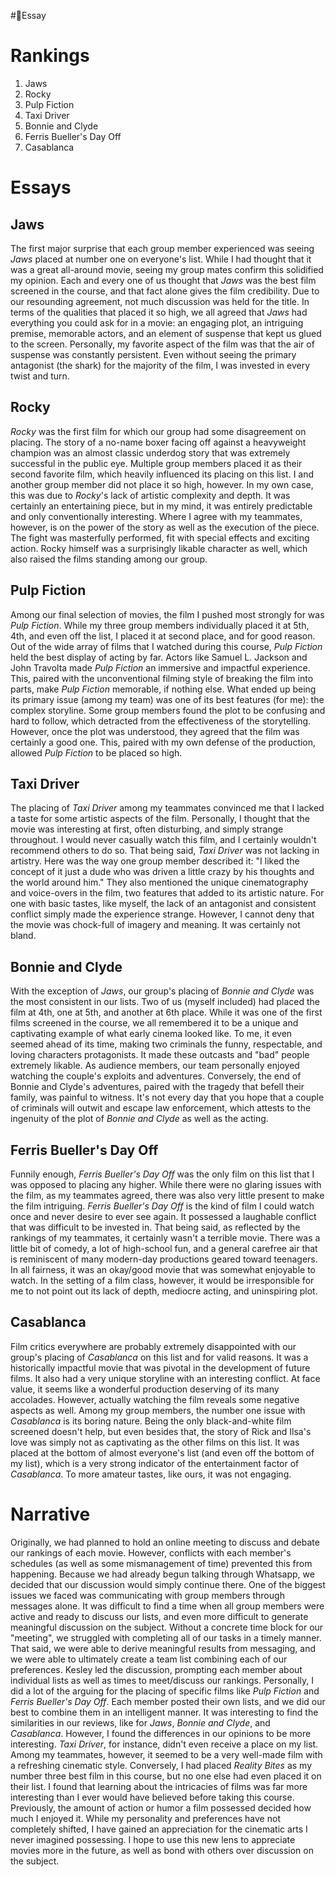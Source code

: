 #📝Essay

# Rankings

1. Jaws
2. Rocky
3. Pulp Fiction
4. Taxi Driver
5. Bonnie and Clyde
6. Ferris Bueller's Day Off
7. Casablanca

# Essays

## Jaws

The first major surprise that each group member experienced was seeing *Jaws* placed at number one on everyone's list. While I had thought that it was a great all-around movie, seeing my group mates confirm this solidified my opinion. Each and every one of us thought that *Jaws* was the best film screened in the course, and that fact alone gives the film credibility. Due to our resounding agreement, not much discussion was held for the title. In terms of the qualities that placed it so high, we all agreed that *Jaws* had everything you could ask for in a movie: an engaging plot, an intriguing premise, memorable actors, and an element of suspense that kept us glued to the screen. Personally, my favorite aspect of the film was that the air of suspense was constantly persistent. Even without seeing the primary antagonist (the shark) for the majority of the film, I was invested in every twist and turn.

## Rocky

*Rocky* was the first film for which our group had some disagreement on placing. The story of a no-name boxer facing off against a heavyweight champion was an almost classic underdog story that was extremely successful in the public eye. Multiple group members placed it as their second favorite film, which heavily influenced its placing on this list. I and another group member did not place it so high, however. In my own case, this was due to *Rocky*'s lack of artistic complexity and depth. It was certainly an entertaining piece, but in my mind, it was entirely predictable and only conventionally interesting. Where I agree with my teammates, however, is on the power of the story as well as the execution of the piece. The fight was masterfully performed, fit with special effects and exciting action. Rocky himself was a surprisingly likable character as well, which also raised the films standing among our group.

## Pulp Fiction

Among our final selection of movies, the film I pushed most strongly for was *Pulp Fiction*. While my three group members individually placed it at 5th, 4th, and even off the list, I placed it at second place, and for good reason. Out of the wide array of films that I watched during this course, *Pulp Fiction* held the best display of acting by far. Actors like Samuel L. Jackson and John Travolta made *Pulp Fiction* an immersive and impactful experience. This, paired with the unconventional filming style of breaking the film into parts, make *Pulp Fiction* memorable, if nothing else. What ended up being its primary issue (among my team) was one of its best features (for me): the complex storyline. Some group members found the plot to be confusing and hard to follow, which detracted from the effectiveness of the storytelling. However, once the plot was understood, they agreed that the film was certainly a good one. This, paired with my own defense of the production, allowed *Pulp Fiction* to be placed so high.

## Taxi Driver

The placing of *Taxi Driver* among my teammates convinced me that I lacked a taste for some artistic aspects of the film. Personally, I thought that the movie was interesting at first, often disturbing, and simply strange throughout. I would never casually watch this film, and I certainly wouldn't recommend others to do so. That being said, *Taxi Driver* was not lacking in artistry. Here was the way one group member described it: "I liked the concept of it just a dude who was driven a little crazy by his thoughts and the world around him." They also mentioned the unique cinematography and voice-overs in the film, two features that added to its artistic nature. For one with basic tastes, like myself, the lack of an antagonist and consistent conflict simply made the experience strange. However, I cannot deny that the movie was chock-full of imagery and meaning. It was certainly not bland.

## Bonnie and Clyde

With the exception of *Jaws*, our group's placing of *Bonnie and Clyde* was the most consistent in our lists. Two of us (myself included) had placed the film at 4th, one at 5th, and another at 6th place. While it was one of the first films screened in the course, we all remembered it to be a unique and captivating example of what early cinema looked like. To me, it even seemed ahead of its time, making two criminals the funny, respectable, and loving characters protagonists. It made these outcasts and "bad" people extremely likable. As audience members, our team personally enjoyed watching the couple's exploits and adventures. Conversely, the end of Bonnie and Clyde's adventures, paired with the tragedy that befell their family, was painful to witness. It's not every day that you hope that a couple of criminals will outwit and escape law enforcement, which attests to the ingenuity of the plot of *Bonnie and Clyde* as well as the acting.

## Ferris Bueller's Day Off

Funnily enough, *Ferris Bueller's Day Off* was the only film on this list that I was opposed to placing any higher. While there were no glaring issues with the film, as my teammates agreed, there was also very little present to make the film intriguing. *Ferris Bueller's Day Off* is the kind of film I could watch once and never desire to ever see again. It possessed a laughable conflict that was difficult to be invested in. That being said, as reflected by the rankings of my teammates, it certainly wasn't a terrible movie. There was a little bit of comedy, a lot of high-school fun, and a general carefree air that is reminiscent of many modern-day productions geared toward teenagers. In all fairness, it was an okay/good movie that was somewhat enjoyable to watch. In the setting of a film class, however, it would be irresponsible for me to not point out its lack of depth, mediocre acting, and uninspiring plot.

## Casablanca

Film critics everywhere are probably extremely disappointed with our group's placing of *Casablanca* on this list and for valid reasons. It was a historically impactful movie that was pivotal in the development of future films. It also had a very unique storyline with an interesting conflict. At face value, it seems like a wonderful production deserving of its many accolades. However, actually watching the film reveals some negative aspects as well. Among my group members, the number one issue with *Casablanca* is its boring nature. Being the only black-and-white film screened doesn't help, but even besides that, the story of Rick and Ilsa's love was simply not as captivating as the other films on this list. It was placed at the bottom of almost everyone's list (and even off the bottom of my list), which is a very strong indicator of the entertainment factor of *Casablanca*. To more amateur tastes, like ours, it was not engaging.

# Narrative

Originally, we had planned to hold an online meeting to discuss and debate our rankings of each movie. However, conflicts with each member's schedules (as well as some mismanagement of time) prevented this from happening. Because we had already begun talking through Whatsapp, we decided that our discussion would simply continue there.
One of the biggest issues we faced was communicating with group members through messages alone. It was difficult to find a time when all group members were active and ready to discuss our lists, and even more difficult to generate meaningful discussion on the subject. Without a concrete time block for our "meeting", we struggled with completing all of our tasks in a timely manner. That said, we were able to derive meaningful results from messaging, and we were able to ultimately create a team list combining each of our preferences.
Kesley led the discussion, prompting each member about individual lists as well as times to meet/discuss our rankings. Personally, I did a lot of the arguing for the placing of specific films like *Pulp Fiction* and *Ferris Bueller's Day Off*. Each member posted their own lists, and we did our best to combine them in an intelligent manner. It was interesting to find the similarities in our reviews, like for *Jaws*, *Bonnie and Clyde*, and *Casablanca*. However, I found the differences in our opinions to be more interesting. *Taxi Driver*, for instance, didn't even receive a place on my list. Among my teammates, however, it seemed to be a very well-made film with a refreshing cinematic style. Conversely, I had placed *Reality Bites* as my number three best film in this course, but no one else had even placed it on their list.
I found that learning about the intricacies of films was far more interesting than I ever would have believed before taking this course. Previously, the amount of action or humor a film possessed decided how much I enjoyed it. While my personality and preferences have not completely shifted, I have gained an appreciation for the cinematic arts I never imagined possessing. I hope to use this new lens to appreciate movies more in the future, as well as bond with others over discussion on the subject.